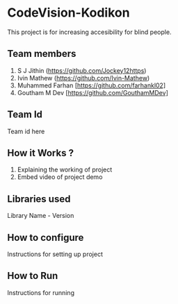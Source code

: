 # CodeVision-Kodikon
This project is for increasing accesibility for blind people.

## Team members
1. S J Jithin (https://github.com/Jockey12https)
2. Ivin Mathew (https://github.com/Ivin-Mathew)
3. Muhammed Farhan [https://github.com/farhankl02]
4. Goutham M Dev [https://github.com/GouthamMDev]
## Team Id
Team id here

## How it Works ?
1. Explaining the working of project
2. Embed video of project demo

## Libraries used
Library Name - Version

## How to configure
Instructions for setting up project

## How to Run
Instructions for running
